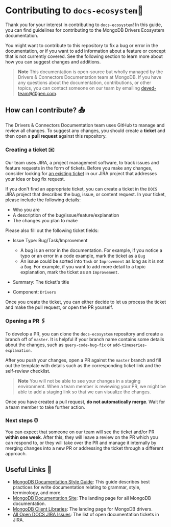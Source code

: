 # Contributing to `docs-ecosystem`📝

Thank you for your interest in contributing to `docs-ecosystem`! In this
guide, you can find guidelines for contributing to the MongoDB Drivers
Ecosystem documentation.

You might want to contribute to this repository to fix a bug
or error in the documentation, or if you want to add information about a
feature or concept that is not currently covered. See the following
section to learn more about how you can suggest changes and additions.

> **Note**
> This documentation is open-source but wholly managed by the Drivers &
> Connectors Documentation team at MongoDB. If you have any questions
> about the documentation, contributions, or other topics, you can
> contact someone on our team by emailing
> [deved-team\@10gen.com](mailto:deved-team@10gen.com).

## How can I contribute? 📤

The Drivers & Connectors Documentation team uses GitHub to manage and
review all changes. To suggest any changes, you should create a **ticket**
and then open a **pull request** against this repository.

### Creating a ticket ✉️

Our team uses JIRA, a project management software, to track issues and
feature requests in the form of tickets. Before you make any changes,
consider looking for [an existing
ticket](https://jira.mongodb.org/projects/DOCS/issues/) in our JIRA
project that addresses your idea or bug fix request.

If you don't find an appropriate ticket, you can create a ticket in the
`DOCS` JIRA project that describes the bug, issue, or content request.
In your ticket, please include the following details:

- Who you are
- A description of the bug/issue/feature/explanation
- The changes you plan to make

Please also fill out the following ticket fields:

- Issue Type: Bug/Task/Improvement

  - A bug is an error in the documentation. For example, if you notice a
    typo or an error in a code example, mark the ticket as a `Bug`
  - An issue could be sorted into `Task` or `Improvement` as long as it
    is not a `Bug`. For example, if you want to add more detail to a
    topic explanation, mark the ticket as an `Improvement`.

- Summary: The ticket's title
- Component: `Drivers`

Once you create the ticket, you can either decide to let us process the
ticket and make the pull request, or open the PR yourself.

### Opening a PR 🖇️

To develop a PR, you can clone the `docs-ecosystem` repository and create a
branch off of `master`. It is helpful if your branch name contains some
details about the changes, such as `query-code-bug-fix` or
`add-timeseries-explanation`.

After you push your changes, open a PR against the `master` branch and
fill out the template with details such as the corresponding ticket link
and the self-review checklist.

> **Note**
> You will not be able to see your changes in a staging
> environment. When a team member is reviewing your PR, we might be able
> to add a staging link so that we can visualize the changes.

Once you have created a pull request, **do not automatically merge**.
Wait for a team member to take further action.

### Next steps ⏰

You can expect that someone on our team will see the ticket and/or PR
**within one week**. After this, they will leave a review on the PR which
you can respond to, or they will take over the PR and manage it
internally by merging changes into a new PR or addressing the ticket
through a different approach.

## Useful Links 🔗

- [MongoDB Documentation Style
  Guide](https://www.mongodb.com/docs/meta/style-guide/): This guide
  describes best practices for write documentation relating to grammar, style,
  terminology, and more.
- [MongoDB Documentation Site](https://www.mongodb.com/docs/): The
  landing page for all MongoDB documentation.
- [MongoDB Client Libraries](https://www.mongodb.com/docs/drivers/): The
  landing page for MongoDB drivers.
- [All Open DOCS JIRA
  Issues](https://jira.mongodb.org/projects/DOCS/issues/DOCS-15871?filter=allopenissues):
  The list of open documentation tickets in JIRA.
